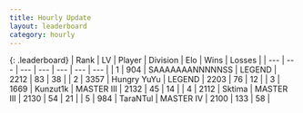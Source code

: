 ```yaml
---
title: Hourly Update
layout: leaderboard
category: hourly
---
```


{: .leaderboard}
| Rank | LV | Player | Division | Elo | Wins | Losses |
| --- | --- | --- | --- | --- | --- | --- |
| <span data-change="0">1</span> | 904 | <span title="ID: 174294">SAAAAAAANNNNNSS</span> | LEGEND | <span data-change="0">2212</span> | <span data-change="0">83</span> | <span data-change="0">38</span> |
| <span data-change="0">2</span> | 3357 | <span title="ID: 164871">Hungry YuYu</span> | LEGEND | <span data-change="0">2203</span> | <span data-change="0">76</span> | <span data-change="0">12</span> |
| <span data-change="0">3</span> | 1669 | <span title="ID: 392407">Kunzut1k</span> | MASTER III | <span data-change="0">2132</span> | <span data-change="0">45</span> | <span data-change="0">14</span> |
| <span data-change="0">4</span> | 2112 | <span title="ID: 353063">Sktima</span> | MASTER III | <span data-change="0">2130</span> | <span data-change="0">54</span> | <span data-change="0">21</span> |
| <span data-change="0">5</span> | 984 | <span title="ID: 285323">TaraNTul</span> | MASTER IV | <span data-change="-19">2100</span> | <span data-change="4">133</span> | <span data-change="4">58</span> |